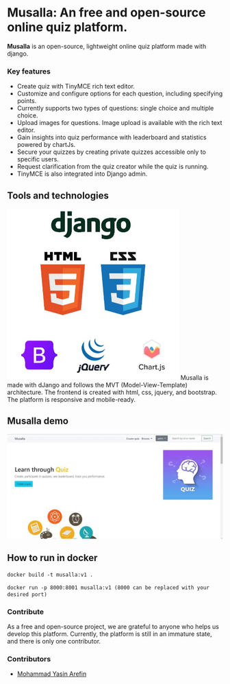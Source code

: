 Musalla: An free and open-source online quiz platform.
===========

**Musalla** is an open-source, lightweight online quiz platform made with django.

### Key features ###

* Create quiz with TinyMCE rich text editor.
* Customize and configure options for each question, including specifying points.
* Currently supports two types of questions: single choice and multiple choice.
* Upload images for questions. Image upload is available with the rich text editor.
* Gain insights into quiz performance with leaderboard and statistics powered by chartJs.
* Secure your quizzes by creating private quizzes accessible only to specific users.
* Request clarification from the quiz creator while the quiz is running.
* TinyMCE is also integrated into Django admin.

## Tools and technologies ##

<img src="tools.JPG" alt="tools and technologies"  height="400">
Musalla is made with dJango and follows the MVT (Model-View-Template)  architecture. The frontend is created with html, css, jquery, and bootstrap.
The platform is responsive and mobile-ready. 

## Musalla demo ##

![Musalla demo](demo.gif)

## How to run in docker ##
```
docker build -t musalla:v1 .
```
```
docker run -p 8000:8001 musalla:v1 (8000 can be replaced with your desired port)
```
### Contribute ###

As a free and open-source project, we are grateful to anyone who helps us develop this platform. Currently, the platform is still in an immature state, and there is only one contributor.


### Contributors

- [Mohammad Yasin Arefin](https://github.com/yasinarefin)


